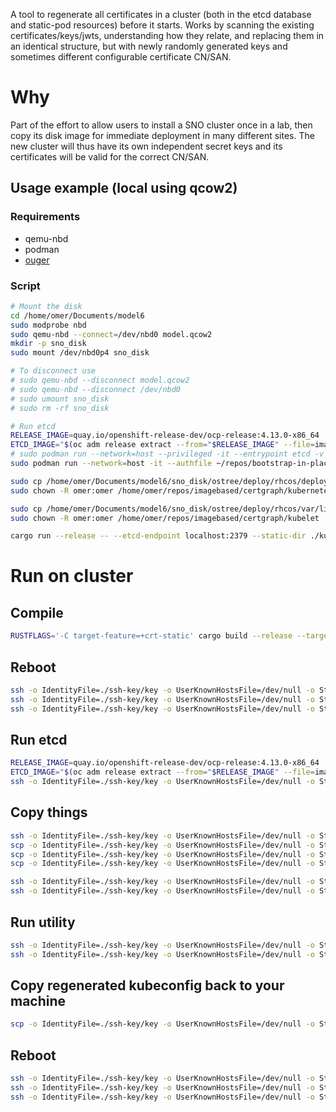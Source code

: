 A tool to regenerate all certificates in a cluster (both in the etcd database
and static-pod resources) before it starts. Works by scanning the existing
certificates/keys/jwts, understanding how they relate, and replacing them in an
identical structure, but with newly randomly generated keys and sometimes
different configurable certificate CN/SAN.

# Why

Part of the effort to allow users to install a SNO cluster once in a lab, then
copy its disk image for immediate deployment in many different sites. The new
cluster will thus have its own independent secret keys and its certificates
will be valid for the correct CN/SAN.

## Usage example (local using qcow2)

### Requirements

* qemu-nbd
* podman 
* [ouger](https://github.com/omertuc/ouger)

### Script

```bash
# Mount the disk 
cd /home/omer/Documents/model6
sudo modprobe nbd
sudo qemu-nbd --connect=/dev/nbd0 model.qcow2
mkdir -p sno_disk
sudo mount /dev/nbd0p4 sno_disk

# To disconnect use 
# sudo qemu-nbd --disconnect model.qcow2
# sudo qemu-nbd --disconnect /dev/nbd0 
# sudo umount sno_disk
# sudo rm -rf sno_disk

# Run etcd
RELEASE_IMAGE=quay.io/openshift-release-dev/ocp-release:4.13.0-x86_64
ETCD_IMAGE="$(oc adm release extract --from="$RELEASE_IMAGE" --file=image-references | jq '.spec.tags[] | select(.name == "etcd").from.name' -r)"
# sudo podman run --network=host --privileged -it --entrypoint etcd -v /var/lib/etcd:/store ${ETCD_IMAGE} --name editor --data-dir /store
sudo podman run --network=host -it --authfile ~/repos/bootstrap-in-place-poc/registry-config.json --entrypoint etcd -v $PWD/sno_disk/ostree/deploy/rhcos/var/lib/etcd:/store ${ETCD_IMAGE} --name editor --data-dir /store

sudo cp /home/omer/Documents/model6/sno_disk/ostree/deploy/rhcos/deploy/**/etc/kubernetes -r /home/omer/repos/imagebased/certgraph/
sudo chown -R omer:omer /home/omer/repos/imagebased/certgraph/kubernetes

sudo cp /home/omer/Documents/model6/sno_disk/ostree/deploy/rhcos/var/lib/kubelet -r /home/omer/repos/imagebased/certgraph/
sudo chown -R omer:omer /home/omer/repos/imagebased/certgraph/kubelet

cargo run --release -- --etcd-endpoint localhost:2379 --static-dir ./kubernetes --static-dir ./kubelet --static-dir ./machine-config-daemon
```

# Run on cluster

## Compile
```bash
RUSTFLAGS='-C target-feature=+crt-static' cargo build --release --target x86_64-unknown-linux-gnu
```

## Reboot

```bash
ssh -o IdentityFile=./ssh-key/key -o UserKnownHostsFile=/dev/null -o StrictHostKeyChecking=no core@192.168.126.10 sudo systemctl disable kubelet
ssh -o IdentityFile=./ssh-key/key -o UserKnownHostsFile=/dev/null -o StrictHostKeyChecking=no core@192.168.126.10 sudo systemctl disable crio
ssh -o IdentityFile=./ssh-key/key -o UserKnownHostsFile=/dev/null -o StrictHostKeyChecking=no core@192.168.126.10 sudo reboot 
```

## Run etcd

```bash
RELEASE_IMAGE=quay.io/openshift-release-dev/ocp-release:4.13.0-x86_64
ETCD_IMAGE="$(oc adm release extract --from="$RELEASE_IMAGE" --file=image-references | jq '.spec.tags[] | select(.name == "etcd").from.name' -r)"
ssh -o IdentityFile=./ssh-key/key -o UserKnownHostsFile=/dev/null -o StrictHostKeyChecking=no core@192.168.126.10 sudo podman run --network=host --privileged --entrypoint etcd -v /var/lib/etcd:/store ${ETCD_IMAGE} --name editor --data-dir /store
```

## Copy things

```bash
ssh -o IdentityFile=./ssh-key/key -o UserKnownHostsFile=/dev/null -o StrictHostKeyChecking=no core@192.168.126.10 sudo mkdir -p /root/.local/bin
scp -o IdentityFile=./ssh-key/key -o UserKnownHostsFile=/dev/null -o StrictHostKeyChecking=no /home/omer/repos/imagebased/certgraph/target/x86_64-unknown-linux-gnu/release/certgraph core@192.168.126.10:certgraph
scp -o IdentityFile=./ssh-key/key -o UserKnownHostsFile=/dev/null -o StrictHostKeyChecking=no /home/omer/repos/ouger/ouger core@192.168.126.10:
scp -o IdentityFile=./ssh-key/key -o UserKnownHostsFile=/dev/null -o StrictHostKeyChecking=no /home/omer/repos/bootstrap-in-place-poc/sno-workdir/auth/kubeconfig core@192.168.126.10:

ssh -o IdentityFile=./ssh-key/key -o UserKnownHostsFile=/dev/null -o StrictHostKeyChecking=no core@192.168.126.10 sudo cp /home/core/ouger /root/.local/bin/
ssh -o IdentityFile=./ssh-key/key -o UserKnownHostsFile=/dev/null -o StrictHostKeyChecking=no core@192.168.126.10 sudo cp /home/core/certgraph /root/.local/bin/
```

## Run utility

```bash
ssh -o IdentityFile=./ssh-key/key -o UserKnownHostsFile=/dev/null -o StrictHostKeyChecking=no core@192.168.126.10 sudo ulimit -n 999999
ssh -o IdentityFile=./ssh-key/key -o UserKnownHostsFile=/dev/null -o StrictHostKeyChecking=no core@192.168.126.10 sudo bash -ic "'certgraph --etcd-endpoint localhost:2379 --static-dir /etc/kubernetes --static-dir /var/lib/kubelet --static-dir /etc/machine-config-daemon --kubeconfig /home/core/kubeconfig'"
```

## Copy regenerated kubeconfig back to your machine
```bash
scp -o IdentityFile=./ssh-key/key -o UserKnownHostsFile=/dev/null -o StrictHostKeyChecking=no core@192.168.126.10:kubeconfig /home/omer/repos/bootstrap-in-place-poc/sno-workdir/auth/kubeconfig2
```

## Reboot
```bash
ssh -o IdentityFile=./ssh-key/key -o UserKnownHostsFile=/dev/null -o StrictHostKeyChecking=no core@192.168.126.10 sudo systemctl enable kubelet
ssh -o IdentityFile=./ssh-key/key -o UserKnownHostsFile=/dev/null -o StrictHostKeyChecking=no core@192.168.126.10 sudo systemctl enable crio
ssh -o IdentityFile=./ssh-key/key -o UserKnownHostsFile=/dev/null -o StrictHostKeyChecking=no core@192.168.126.10 sudo reboot 
```
